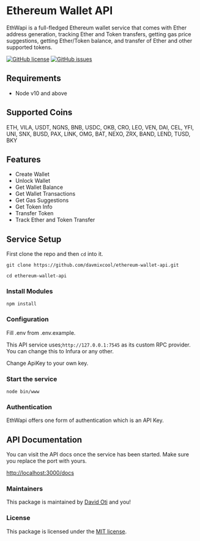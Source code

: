 # Ethereum Wallet API

EthWapi is a full-fledged Ethereum wallet service that comes with Ether address generation, tracking Ether and Token transfers, getting gas price suggestions, getting Ether/Token balance, and transfer of Ether and other supported tokens. 

[![GitHub license](https://img.shields.io/github/license/davmixcool/ethereum-wallet-api.svg)](https://github.com/davmixcool/ethereum-wallet-api/blob/master/LICENSE) [![GitHub issues](https://img.shields.io/github/issues/davmixcool/ethereum-wallet-api.svg)](https://github.com/davmixcool/ethereum-wallet-api/issues)

## Requirements

* Node v10 and above

## Supported Coins

ETH, VILA, USDT, NGNS, BNB, USDC, OKB, CRO, LEO, VEN, DAI, CEL, YFI, UNI, SNX, BUSD, PAX, LINK, OMG, BAT, NEXO, ZRX, BAND, LEND, TUSD, BKY

## Features

* Create Wallet
* Unlock Wallet
* Get Wallet Balance
* Get Wallet Transactions
* Get Gas Suggestions
* Get Token Info
* Transfer Token
* Track Ether and Token Transfer

## Service Setup

First clone the repo and then `cd` into it.

`git clone https://github.com/davmixcool/ethereum-wallet-api.git`

`cd ethereum-wallet-api`

### Install Modules

`npm install`

### Configuration

Fill .env from .env.example.

This API service uses;`http://127.0.0.1:7545` as its custom RPC provider. You can change this to Infura or any other.

Change ApiKey to your own key.

### Start the service

`node bin/www`

### Authentication

EthWapi offers one form of authentication which is an API Key.

## API Documentation

You can visit the API docs once the service has been started. Make sure you replace the port with yours.

[http://localhost:3000/docs](http://localhost:3000/docs)

### Maintainers

This package is maintained by [David Oti](http://github.com/davmixcool) and you!

### License

This package is licensed under the [MIT license](https://github.com/davmixcool/ethereum-wallet-api/blob/master/LICENSE).

